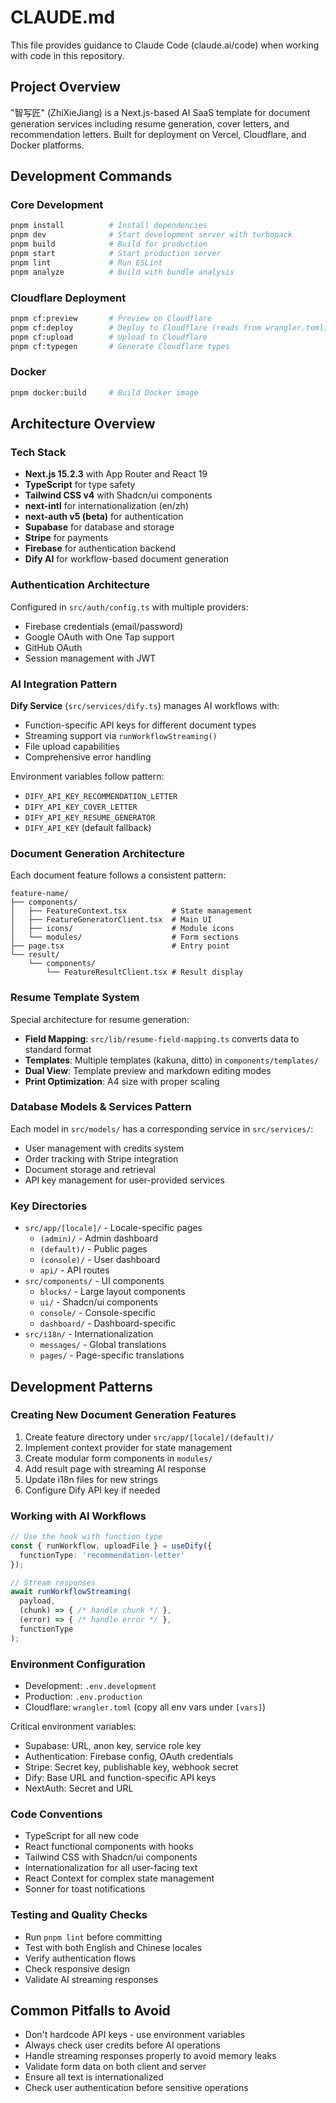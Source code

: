 # CLAUDE.md

This file provides guidance to Claude Code (claude.ai/code) when working with code in this repository.

## Project Overview

"智写匠" (ZhiXieJiang) is a Next.js-based AI SaaS template for document generation services including resume generation, cover letters, and recommendation letters. Built for deployment on Vercel, Cloudflare, and Docker platforms.

## Development Commands

### Core Development
```bash
pnpm install          # Install dependencies
pnpm dev              # Start development server with turbopack
pnpm build            # Build for production
pnpm start            # Start production server
pnpm lint             # Run ESLint
pnpm analyze          # Build with bundle analysis
```

### Cloudflare Deployment
```bash
pnpm cf:preview       # Preview on Cloudflare
pnpm cf:deploy        # Deploy to Cloudflare (reads from wrangler.toml)
pnpm cf:upload        # Upload to Cloudflare
pnpm cf:typegen       # Generate Cloudflare types
```

### Docker
```bash
pnpm docker:build     # Build Docker image
```

## Architecture Overview

### Tech Stack
- **Next.js 15.2.3** with App Router and React 19
- **TypeScript** for type safety
- **Tailwind CSS v4** with Shadcn/ui components
- **next-intl** for internationalization (en/zh)
- **next-auth v5 (beta)** for authentication
- **Supabase** for database and storage
- **Stripe** for payments
- **Firebase** for authentication backend
- **Dify AI** for workflow-based document generation

### Authentication Architecture
Configured in `src/auth/config.ts` with multiple providers:
- Firebase credentials (email/password)
- Google OAuth with One Tap support
- GitHub OAuth
- Session management with JWT

### AI Integration Pattern
**Dify Service** (`src/services/dify.ts`) manages AI workflows with:
- Function-specific API keys for different document types
- Streaming support via `runWorkflowStreaming()`
- File upload capabilities
- Comprehensive error handling

Environment variables follow pattern:
- `DIFY_API_KEY_RECOMMENDATION_LETTER`
- `DIFY_API_KEY_COVER_LETTER`
- `DIFY_API_KEY_RESUME_GENERATOR`
- `DIFY_API_KEY` (default fallback)

### Document Generation Architecture
Each document feature follows a consistent pattern:
```
feature-name/
├── components/
│   ├── FeatureContext.tsx          # State management
│   ├── FeatureGeneratorClient.tsx  # Main UI
│   ├── icons/                      # Module icons
│   └── modules/                    # Form sections
├── page.tsx                        # Entry point
└── result/
    └── components/
        └── FeatureResultClient.tsx # Result display
```

### Resume Template System
Special architecture for resume generation:
- **Field Mapping**: `src/lib/resume-field-mapping.ts` converts data to standard format
- **Templates**: Multiple templates (kakuna, ditto) in `components/templates/`
- **Dual View**: Template preview and markdown editing modes
- **Print Optimization**: A4 size with proper scaling

### Database Models & Services Pattern
Each model in `src/models/` has a corresponding service in `src/services/`:
- User management with credits system
- Order tracking with Stripe integration
- Document storage and retrieval
- API key management for user-provided services

### Key Directories
- `src/app/[locale]/` - Locale-specific pages
  - `(admin)/` - Admin dashboard
  - `(default)/` - Public pages
  - `(console)/` - User dashboard
  - `api/` - API routes
- `src/components/` - UI components
  - `blocks/` - Large layout components
  - `ui/` - Shadcn/ui components
  - `console/` - Console-specific
  - `dashboard/` - Dashboard-specific
- `src/i18n/` - Internationalization
  - `messages/` - Global translations
  - `pages/` - Page-specific translations

## Development Patterns

### Creating New Document Generation Features
1. Create feature directory under `src/app/[locale]/(default)/`
2. Implement context provider for state management
3. Create modular form components in `modules/`
4. Add result page with streaming AI response
5. Update i18n files for new strings
6. Configure Dify API key if needed

### Working with AI Workflows
```typescript
// Use the hook with function type
const { runWorkflow, uploadFile } = useDify({ 
  functionType: 'recommendation-letter' 
});

// Stream responses
await runWorkflowStreaming(
  payload,
  (chunk) => { /* handle chunk */ },
  (error) => { /* handle error */ },
  functionType
);
```

### Environment Configuration
- Development: `.env.development`
- Production: `.env.production`
- Cloudflare: `wrangler.toml` (copy all env vars under `[vars]`)

Critical environment variables:
- Supabase: URL, anon key, service role key
- Authentication: Firebase config, OAuth credentials
- Stripe: Secret key, publishable key, webhook secret
- Dify: Base URL and function-specific API keys
- NextAuth: Secret and URL

### Code Conventions
- TypeScript for all new code
- React functional components with hooks
- Tailwind CSS with Shadcn/ui components
- Internationalization for all user-facing text
- React Context for complex state management
- Sonner for toast notifications

### Testing and Quality Checks
- Run `pnpm lint` before committing
- Test with both English and Chinese locales
- Verify authentication flows
- Check responsive design
- Validate AI streaming responses

## Common Pitfalls to Avoid
- Don't hardcode API keys - use environment variables
- Always check user credits before AI operations
- Handle streaming responses properly to avoid memory leaks
- Validate form data on both client and server
- Ensure all text is internationalized
- Check user authentication before sensitive operations